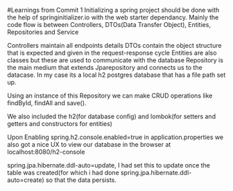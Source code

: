 #Learnings from Commit 1
Initializing a spring project should be done with the help of springinitializer.io with the web starter dependancy.
Mainly the code flow is between Controllers, DTOs(Data Transfer Object), Entities, Repositories and Service

Controllers maintain all endpoints details
DTOs contain the object structure that is expected and given in the request-response cycle
Entities are also classes but these are used to communicate with the database
Repository is the main medium that extends Jparepository and connects us to the datacase. In my case its a local h2 postgres database that has a file path set up.

Using an instance of this Repository we can make CRUD operations like findById, findAll and save().

We also included the h2(for database config) and lombok(for setters and getters and constructors for entities)

Upon Enabling spring.h2.console.enabled=true in application.properties we also got a nice UX to view our database in the browser at localhost:8080/h2-console

spring.jpa.hibernate.ddl-auto=update, I had set this to update once the table was created(for which i had done spring.jpa.hibernate.ddl-auto=create) so that the data persists.
